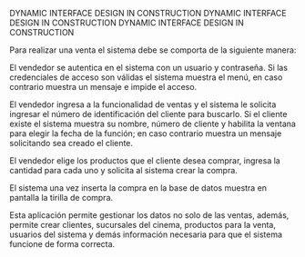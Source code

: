 DYNAMIC INTERFACE DESIGN IN CONSTRUCTION
DYNAMIC INTERFACE DESIGN IN CONSTRUCTION
DYNAMIC INTERFACE DESIGN IN CONSTRUCTION



Para realizar una venta el sistema debe se comporta de la siguiente manera:

El vendedor se autentica en el sistema con un usuario y contraseña. Si las credenciales de acceso son válidas el sistema muestra el menú, en caso contrario muestra un mensaje e impide el acceso.

El vendedor ingresa a la funcionalidad de ventas y el sistema le solicita ingresar el número de identificación del cliente para buscarlo. Si el cliente existe el sistema muestra su nombre, número de cliente y habilita la ventana para elegir la fecha de la función; en caso contrario muestra un mensaje solicitando sea creado el cliente.

El vendedor elige los productos que el cliente desea comprar, ingresa la cantidad para cada uno y solicita al sistema crear la compra.

El sistema una vez inserta la compra en la base de datos muestra en pantalla la tirilla de compra.

Esta aplicación permite gestionar los datos no solo de las ventas, además, permite crear clientes, sucursales del cinema, 
productos para la venta, usuarios del sistema y demás información necesaria para que el sistema funcione de forma correcta.
